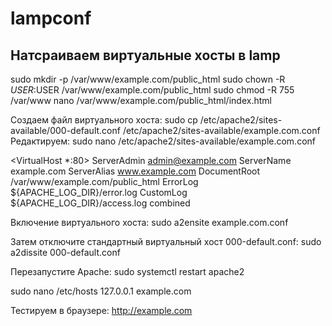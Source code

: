 # lampconf
## Натсраиваем виртуальные хосты в lamp

sudo mkdir -p /var/www/example.com/public_html
sudo chown -R $USER:$USER /var/www/example.com/public_html
sudo chmod -R 755 /var/www
nano /var/www/example.com/public_html/index.html

Создаем файл виртуального хоста:
sudo cp /etc/apache2/sites-available/000-default.conf /etc/apache2/sites-available/example.com.conf
Редактируем:
sudo nano /etc/apache2/sites-available/example.com.conf

<VirtualHost *:80>
    ServerAdmin admin@example.com
    ServerName example.com
    ServerAlias www.example.com
    DocumentRoot /var/www/example.com/public_html
    ErrorLog ${APACHE_LOG_DIR}/error.log
    CustomLog ${APACHE_LOG_DIR}/access.log combined
</VirtualHost>

Включение виртуального хоста:
sudo a2ensite example.com.conf

Затем отключите стандартный виртуальный хост 000-default.conf:
sudo a2dissite 000-default.conf

Перезапустите Apache:
sudo systemctl restart apache2

sudo nano /etc/hosts
127.0.0.1   example.com

Тестируем в браузере:
http://example.com
